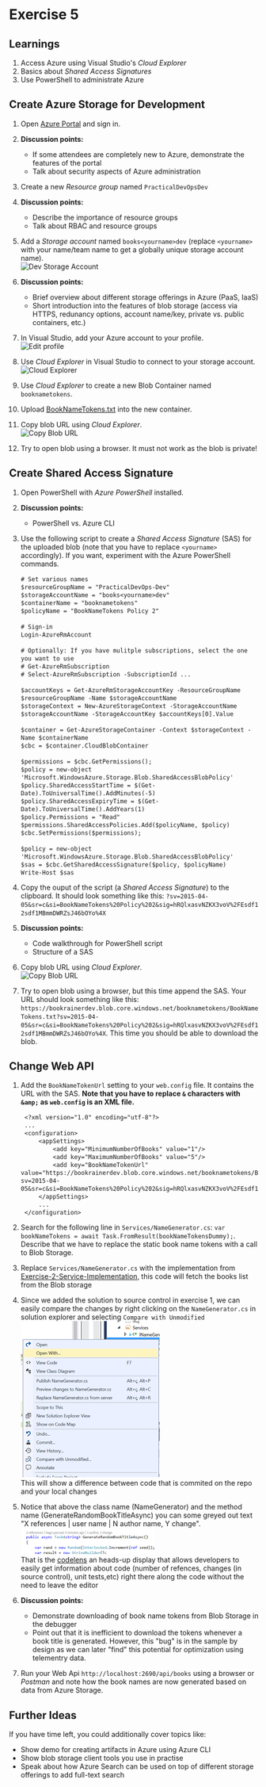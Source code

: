 # Exercise 5


## Learnings

1. Access Azure using Visual Studio's *Cloud Explorer*
1. Basics about *Shared Access Signatures*
1. Use PowerShell to administrate Azure


## Create Azure Storage for Development

1. Open [Azure Portal](https://portal.azure.com) and sign in.

1. **Discussion points:**
   * If some attendees are completely new to Azure, demonstrate the features of the portal
   * Talk about security aspects of Azure administration

1. Create a new *Resource group* named `PracticalDevOpsDev`

1. **Discussion points:**
   * Describe the importance of resource groups
   * Talk about RBAC and resource groups

1. Add a *Storage account* named `books<yourname>dev` (replace `<yourname>` with your name/team name to get a globally unique storage account name).<br/>
   ![Dev Storage Account](img/dev-storage-account.png)

1. **Discussion points:**
   * Brief overview about different storage offerings in Azure (PaaS, IaaS)
   * Short introduction into the features of blob storage (access via HTTPS, redunancy options, account name/key, private vs. public containers, etc.)

1. In Visual Studio, add your Azure account to your profile.<br/>
   ![Edit profile](img/visual-studio-add-subscription.png)

1. Use *Cloud Explorer* in Visual Studio to connect to your storage account.<br/>
   ![Cloud Explorer](img/visual-studio-cloud-explorer.png)

1. Use *Cloud Explorer* to create a new Blob Container named `booknametokens`.

1. Upload [BookNameTokens.txt](Assets/Exercise-2-Book-Name-Tokens/BookNameTokens.txt) into the new container.

1. Copy blob URL using *Cloud Explorer*.<br/>
   ![Copy Blob URL](img/copy-blob-url.png)

1. Try to open blob using a browser. It must not work as the blob is private!


## Create Shared Access Signature

1. Open PowerShell with *Azure PowerShell* installed.

1. **Discussion points:**
   * PowerShell vs. Azure CLI

1. Use the following script to create a *Shared Access Signature* (SAS) for the uploaded blob (note that you have to replace `<yourname>` accordingly). If you want, experiment with the Azure PowerShell commands.
    ```
    # Set various names
    $resourceGroupName = "PracticalDevOps-Dev"
    $storageAccountName = "books<yourname>dev"
    $containerName = "booknametokens"
    $policyName = "BookNameTokens Policy 2"

    # Sign-in
    Login-AzureRmAccount

    # Optionally: If you have mulitple subscriptions, select the one you want to use
    # Get-AzureRmSubscription
    # Select-AzureRmSubscription -SubscriptionId ...

    $accountKeys = Get-AzureRmStorageAccountKey -ResourceGroupName $resourceGroupName -Name $storageAccountName
    $storageContext = New-AzureStorageContext -StorageAccountName $storageAccountName -StorageAccountKey $accountKeys[0].Value

    $container = Get-AzureStorageContainer -Context $storageContext -Name $containerName
    $cbc = $container.CloudBlobContainer

    $permissions = $cbc.GetPermissions();
    $policy = new-object 'Microsoft.WindowsAzure.Storage.Blob.SharedAccessBlobPolicy'
    $policy.SharedAccessStartTime = $(Get-Date).ToUniversalTime().AddMinutes(-5)
    $policy.SharedAccessExpiryTime = $(Get-Date).ToUniversalTime().AddYears(1)
    $policy.Permissions = "Read"
    $permissions.SharedAccessPolicies.Add($policyName, $policy)
    $cbc.SetPermissions($permissions);

    $policy = new-object 'Microsoft.WindowsAzure.Storage.Blob.SharedAccessBlobPolicy'
    $sas = $cbc.GetSharedAccessSignature($policy, $policyName)
    Write-Host $sas
    ```

1. Copy the ouput of the script (a *Shared Access Signature*) to the clipboard. It should look something like this: `?sv=2015-04-05&sr=c&si=BookNameTokens%20Policy%202&sig=hRQlxasvNZKX3voV%2FEsdf12sdf1MBmmDWRZsJ46bOYo%4X`

1. **Discussion points:**
   * Code walkthrough for PowerShell script
   * Structure of a SAS

1. Copy blob URL using *Cloud Explorer*.<br/>
   ![Copy Blob URL](img/copy-blob-url.png)

1. Try to open blob using a browser, but this time append the SAS. Your URL should look something like this: `https://bookrainerdev.blob.core.windows.net/booknametokens/BookNameTokens.txt?sv=2015-04-05&sr=c&si=BookNameTokens%20Policy%202&sig=hRQlxasvNZKX3voV%2FEsdf12sdf1MBmmDWRZsJ46bOYo%4X`. This time you should be able to download the blob.


## Change Web API

1. Add the `BookNameTokenUrl` setting to your `web.config` file. It contains the URL with the SAS. **Note that you have to replace `&` characters with `&amp;` as `web.config` is an XML file.**
   ```
    <?xml version="1.0" encoding="utf-8"?>
    ...
    <configuration>
        <appSettings>
            <add key="MinimumNumberOfBooks" value="1"/>
            <add key="MaximumNumberOfBooks" value="5"/>
            <add key="BookNameTokenUrl" value="https://bookrainerdev.blob.core.windows.net/booknametokens/BookNameTokens.txt?sv=2015-04-05&sr=c&si=BookNameTokens%20Policy%202&sig=hRQlxasvNZKX3voV%2FEsdf12sdf1MBmmDWRZsJ46bOYo%4X"/>
        </appSettings>
        ...
    </configuration>
   ```

1. Search for the following line in `Services/NameGenerator.cs`: `var bookNameTokens = await Task.FromResult(bookNameTokensDummy);`. Describe that we have to replace the static book name tokens with a call to Blob Storage.

1. Replace `Services/NameGenerator.cs` with the implementation from [Exercise-2-Service-Implementation](Assets/Exercise-2-Service-Implementation/NameGenerator.cs), this code will fetch the books list from the Blob storage

1. Since we added the solution to source control in exercise 1, we can easily compare the changes by right clicking on the `NameGenerator.cs` in solution explorer and selecting `Compare with Unmodified`<br/> ![Copy Blob URL](img/visual-studio-compare-with-unmodified.png)<br/>This will show a difference between code that is commited on the repo and your local changes <br/>

1. Notice that above the class name (NameGenerator) and the method name (GenerateRandomBookTitleAsync) you can some greyed out text "X references | user name | N author name, Y change". <br/>![codelens example](img/visual-studio-codelens.png) <br/>That is the [codelens](https://msdn.microsoft.com/en-us/library/dn269218.aspx) an heads-up display that allows developers to easily get information about code (number of refences, changes (in source control), unit tests,etc) right there along the code without the need to leave the editor

1. **Discussion points:**
   * Demonstrate downloading of book name tokens from Blob Storage in the debugger
   * Point out that it is inefficient to download the tokens whenever a book title is generated. However, this "bug" is in the sample by design as we can later "find" this potential for optimization using telementry data.

1. Run your Web Api `http://localhost:2690/api/books` using a browser or *Postman* and note how the book names are now generated based on data from Azure Storage.
    
   
## Further Ideas

If you have time left, you could additionally cover topics like:

* Show demo for creating artifacts in Azure using Azure CLI
* Show blob storage client tools you use in practise
* Speak about how Azure Search can be used on top of different storage offerings to add full-text search
